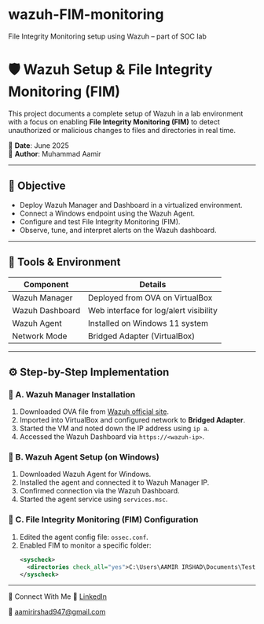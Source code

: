 # wazuh-FIM-monitoring
File Integrity Monitoring setup using Wazuh – part of SOC lab

# 🛡️ Wazuh Setup & File Integrity Monitoring (FIM)

This project documents a complete setup of Wazuh in a lab environment with a focus on enabling **File Integrity Monitoring (FIM)** to detect unauthorized or malicious changes to files and directories in real time.

📅 **Date**: June 2025  
👤 **Author**: Muhammad Aamir  

---

## 🎯 Objective

- Deploy Wazuh Manager and Dashboard in a virtualized environment.
- Connect a Windows endpoint using the Wazuh Agent.
- Configure and test File Integrity Monitoring (FIM).
- Observe, tune, and interpret alerts on the Wazuh dashboard.

---

## 🧰 Tools & Environment

| Component        | Details                                  |
|------------------|-------------------------------------------|
| Wazuh Manager    | Deployed from OVA on VirtualBox           |
| Wazuh Dashboard  | Web interface for log/alert visibility    |
| Wazuh Agent      | Installed on Windows 11 system            |
| Network Mode     | Bridged Adapter (VirtualBox)              |

---

## ⚙️ Step-by-Step Implementation

### 🔸 A. Wazuh Manager Installation
1. Downloaded OVA file from [Wazuh official site](https://wazuh.com/download/).
2. Imported into VirtualBox and configured network to **Bridged Adapter**.
3. Started the VM and noted down the IP address using `ip a`.
4. Accessed the Wazuh Dashboard via `https://<wazuh-ip>`.

### 🔸 B. Wazuh Agent Setup (on Windows)
1. Downloaded Wazuh Agent for Windows.
2. Installed the agent and connected it to Wazuh Manager IP.
3. Confirmed connection via the Wazuh Dashboard.
4. Started the agent service using `services.msc`.

### 🔸 C. File Integrity Monitoring (FIM) Configuration
1. Edited the agent config file: `ossec.conf`.
2. Enabled FIM to monitor a specific folder:
   ```xml
   <syscheck>
     <directories check_all="yes">C:\Users\AAMIR IRSHAD\Documents\Test</directories>
   </syscheck>

------
🔗 Connect With Me
💼 [LinkedIn](https://www.linkedin.com/in/m-aamir947/)

📧 aamirirshad947@gmail.com
